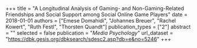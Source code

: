 +++
title = "A Longitudinal Analysis of Gaming- and Non-Gaming-Related Friendships and Social Support among Social Online Game Players"
date = 2018-01-01
authors = ["Emese Domahidi", "Johannes Breuer", "Rachel Kowert", "Ruth Festl", "Thorsten Quandt"]
publication_types = ["2"]
abstract = ""
selected = false
publication = "*Media Psychology*"
url_dataset = "https://dbk.gesis.org/dbksearch/sdesc2.asp?db=e&no=5246"
+++

